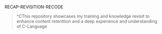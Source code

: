  RECAP-REVISITION-RECODE
> ^CThis repository showcases my training and knowledge revisit to enhance content retenttion and a deep experience and understanding of C-Language 
